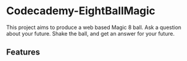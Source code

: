 # Codecademy-EightBallMagic
This project aims to produce a web based Magic 8 ball. Ask a question about your future. Shake the ball, and get an answer for your future.

## Features
